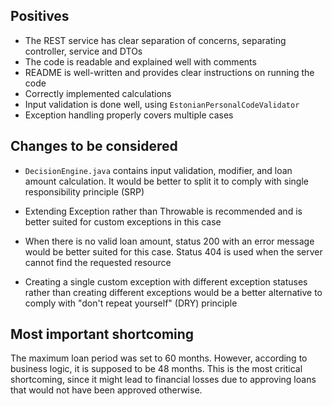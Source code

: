 ## Positives

- The REST service has clear separation of concerns, separating controller, service and DTOs
- The code is readable and explained well with comments
- README is well-written and provides clear instructions on running the code
- Correctly implemented calculations
- Input validation is done well, using `EstonianPersonalCodeValidator`
- Exception handling properly covers multiple cases

## Changes to be considered

- `DecisionEngine.java` contains input validation, modifier, and loan amount calculation. It would be better to split it to comply with single responsibility principle (SRP)

- Extending Exception rather than Throwable is recommended and is better suited for custom exceptions in this case

- When there is no valid loan amount, status 200 with an error message would be better suited for this case. Status 404 is used when the server cannot find the requested resource

- Creating a single custom exception with different exception statuses rather than creating different exceptions would be a better alternative to comply with "don't repeat yourself" (DRY) principle

## Most important shortcoming

The maximum loan period was set to 60 months. However, according to business logic, it is supposed to be 48 months. This is the most critical shortcoming, since it might lead to financial losses due to approving loans that would not have been approved otherwise.
